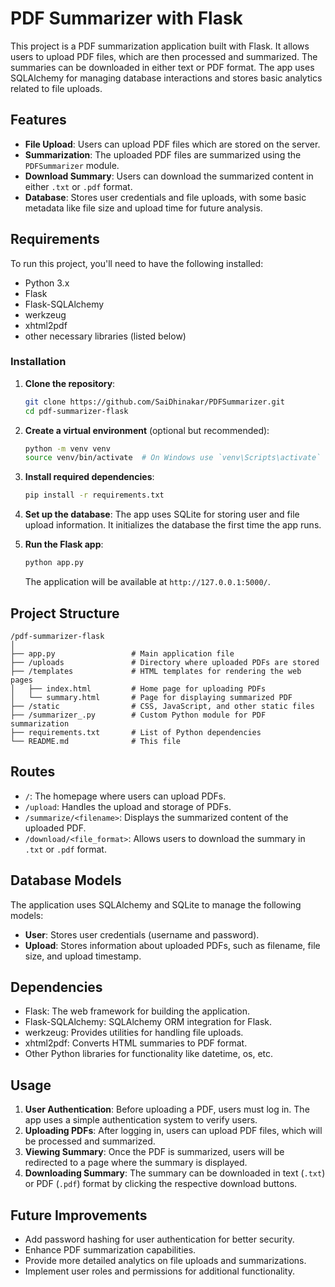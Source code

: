 # PDF Summarizer with Flask

This project is a PDF summarization application built with Flask. It allows users to upload PDF files, which are then processed and summarized. The summaries can be downloaded in either text or PDF format. The app uses SQLAlchemy for managing database interactions and stores basic analytics related to file uploads.

## Features

- **File Upload**: Users can upload PDF files which are stored on the server.
- **Summarization**: The uploaded PDF files are summarized using the `PDFSummarizer` module.
- **Download Summary**: Users can download the summarized content in either `.txt` or `.pdf` format.
- **Database**: Stores user credentials and file uploads, with some basic metadata like file size and upload time for future analysis.

## Requirements

To run this project, you'll need to have the following installed:

- Python 3.x
- Flask
- Flask-SQLAlchemy
- werkzeug
- xhtml2pdf
- other necessary libraries (listed below)

### Installation

1. **Clone the repository**:
   ```bash
   git clone https://github.com/SaiDhinakar/PDFSummarizer.git
   cd pdf-summarizer-flask
   ```

2. **Create a virtual environment** (optional but recommended):
   ```bash
   python -m venv venv
   source venv/bin/activate  # On Windows use `venv\Scripts\activate`
   ```

3. **Install required dependencies**:
   ```bash
   pip install -r requirements.txt
   ```

4. **Set up the database**:
   The app uses SQLite for storing user and file upload information. It initializes the database the first time the app runs.

5. **Run the Flask app**:
   ```bash
   python app.py
   ```
   The application will be available at `http://127.0.0.1:5000/`.

## Project Structure

```
/pdf-summarizer-flask
│
├── app.py                 # Main application file
├── /uploads               # Directory where uploaded PDFs are stored
├── /templates             # HTML templates for rendering the web pages
│   ├── index.html         # Home page for uploading PDFs
│   └── summary.html       # Page for displaying summarized PDF
├── /static                # CSS, JavaScript, and other static files
├── /summarizer_.py        # Custom Python module for PDF summarization
├── requirements.txt       # List of Python dependencies
└── README.md              # This file
```

## Routes

- `/`: The homepage where users can upload PDFs.
- `/upload`: Handles the upload and storage of PDFs.
- `/summarize/<filename>`: Displays the summarized content of the uploaded PDF.
- `/download/<file_format>`: Allows users to download the summary in `.txt` or `.pdf` format.


## Database Models

The application uses SQLAlchemy and SQLite to manage the following models:

- **User**: Stores user credentials (username and password).
- **Upload**: Stores information about uploaded PDFs, such as filename, file size, and upload timestamp.

## Dependencies

- Flask: The web framework for building the application.
- Flask-SQLAlchemy: SQLAlchemy ORM integration for Flask.
- werkzeug: Provides utilities for handling file uploads.
- xhtml2pdf: Converts HTML summaries to PDF format.
- Other Python libraries for functionality like datetime, os, etc.

## Usage

1. **User Authentication**: Before uploading a PDF, users must log in. The app uses a simple authentication system to verify users.
2. **Uploading PDFs**: After logging in, users can upload PDF files, which will be processed and summarized.
3. **Viewing Summary**: Once the PDF is summarized, users will be redirected to a page where the summary is displayed.
4. **Downloading Summary**: The summary can be downloaded in text (`.txt`) or PDF (`.pdf`) format by clicking the respective download buttons.

## Future Improvements

- Add password hashing for user authentication for better security.
- Enhance PDF summarization capabilities.
- Provide more detailed analytics on file uploads and summarizations.
- Implement user roles and permissions for additional functionality.

